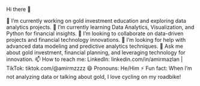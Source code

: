 Hi there 👋

🔭 I’m currently working on gold investment education and exploring data analytics projects.
🌱 I’m currently learning Data Analytics, Visualization, and Python for financial insights.
👯 I’m looking to collaborate on data-driven projects and financial technology innovations.
🤔 I’m looking for help with advanced data modeling and predictive analytics techniques.
💬 Ask me about gold investment, financial planning, and leveraging technology for innovation.
📫 How to reach me: LinkedIn: linkedin.com/in/amirmazlan | TikTok: tiktok.com/@amirmzzzz
😄 Pronouns: He/Him
⚡ Fun fact: When I’m not analyzing data or talking about gold, I love cycling on my roadbike!
